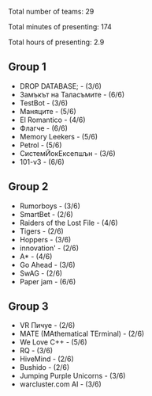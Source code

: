 Total number of teams: 29

Total minutes of presenting: 174

Total hours of presenting: 2.9

## Group 1

* DROP DATABASE; - (3/6)
* Замъкът на Таласъмите - (6/6)
* TestBot - (3/6)
* Маняците - (5/6)
* El Romantico - (4/6)
* Флагче - (6/6)
* Memory Leekers - (5/6)
* Petrol - (5/6)
* СистемЙокЕксепшън - (3/6)
* 101-v3 - (6/6)


## Group 2

* Rumorboys - (3/6)
* SmartBet - (2/6)
* Raiders of the Lost File - (4/6)
* Tigers - (2/6)
* Hoppers - (3/6)
* innovation' - (2/6)
* A* - (4/6)
* Go Ahead - (3/6)
* SwAG - (2/6)
* Paper jam - (6/6)


## Group 3

* VR Пичуе - (2/6)
* MATE (MАthematical TЕrminal) - (2/6)
* We Love C++ - (5/6)
* RQ - (3/6)
* HiveMind - (2/6)
* Bushido - (2/6)
* Jumping Purple Unicorns - (3/6)
* warcluster.com AI - (3/6)

